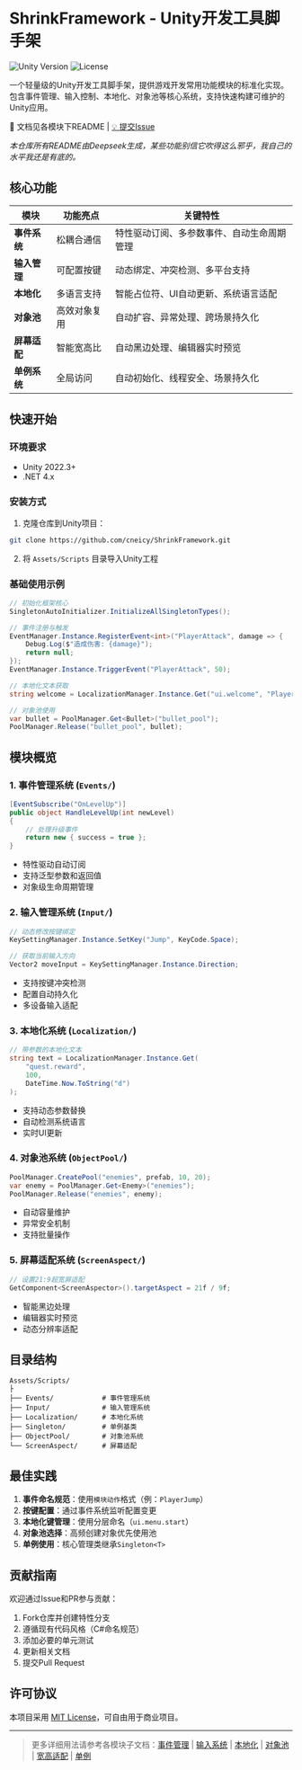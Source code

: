 # ShrinkFramework - Unity开发工具脚手架

![Unity Version](https://img.shields.io/badge/Unity-2022.3%2B-blue)
![License](https://img.shields.io/badge/License-MIT-green)

一个轻量级的Unity开发工具脚手架，提供游戏开发常用功能模块的标准化实现。包含事件管理、输入控制、本地化、对象池等核心系统，支持快速构建可维护的Unity应用。

📖 文档见各模块下README | 
[💡 提交Issue](https://github.com/cneicy/ShrinkFramework/issues)

_本仓库所有README由Deepseek生成，某些功能别信它吹得这么邪乎，我自己的水平我还是有底的。_
## 核心功能

| 模块 | 功能亮点 | 关键特性 |
|------|----------|----------|
| **事件系统** | 松耦合通信 | 特性驱动订阅、多参数事件、自动生命周期管理 |
| **输入管理** | 可配置按键 | 动态绑定、冲突检测、多平台支持 |
| **本地化** | 多语言支持 | 智能占位符、UI自动更新、系统语言适配 |
| **对象池** | 高效对象复用 | 自动扩容、异常处理、跨场景持久化 |
| **屏幕适配** | 智能宽高比 | 自动黑边处理、编辑器实时预览 |
| **单例系统** | 全局访问 | 自动初始化、线程安全、场景持久化 |

## 快速开始

### 环境要求
- Unity 2022.3+
- .NET 4.x

### 安装方式
1. 克隆仓库到Unity项目：
```bash
git clone https://github.com/cneicy/ShrinkFramework.git
```
2. 将 `Assets/Scripts` 目录导入Unity工程

### 基础使用示例
```csharp
// 初始化框架核心
SingletonAutoInitializer.InitializeAllSingletonTypes();

// 事件注册与触发
EventManager.Instance.RegisterEvent<int>("PlayerAttack", damage => {
    Debug.Log($"造成伤害: {damage}");
    return null;
});
EventManager.Instance.TriggerEvent("PlayerAttack", 50);

// 本地化文本获取
string welcome = LocalizationManager.Instance.Get("ui.welcome", "Player1");

// 对象池使用
var bullet = PoolManager.Get<Bullet>("bullet_pool");
PoolManager.Release("bullet_pool", bullet);
```

## 模块概览

### 1. 事件管理系统 (`Events/`)
```csharp
[EventSubscribe("OnLevelUp")]
public object HandleLevelUp(int newLevel)
{
    // 处理升级事件
    return new { success = true };
}
```
- 特性驱动自动订阅
- 支持泛型参数和返回值
- 对象级生命周期管理

### 2. 输入管理系统 (`Input/`)
```csharp
// 动态修改按键绑定
KeySettingManager.Instance.SetKey("Jump", KeyCode.Space);

// 获取当前输入方向
Vector2 moveInput = KeySettingManager.Instance.Direction;
```
- 支持按键冲突检测
- 配置自动持久化
- 多设备输入适配

### 3. 本地化系统 (`Localization/`)
```csharp
// 带参数的本地化文本
string text = LocalizationManager.Instance.Get(
    "quest.reward", 
    100, 
    DateTime.Now.ToString("d")
);
```
- 支持动态参数替换
- 自动检测系统语言
- 实时UI更新

### 4. 对象池系统 (`ObjectPool/`)
```csharp
PoolManager.CreatePool("enemies", prefab, 10, 20);
var enemy = PoolManager.Get<Enemy>("enemies");
PoolManager.Release("enemies", enemy);
```
- 自动容量维护
- 异常安全机制
- 支持批量操作

### 5. 屏幕适配系统 (`ScreenAspect/`)
```csharp
// 设置21:9超宽屏适配
GetComponent<ScreenAspector>().targetAspect = 21f / 9f;
```
- 智能黑边处理
- 编辑器实时预览
- 动态分辨率适配

## 目录结构
```
Assets/Scripts/
├
├── Events/            # 事件管理系统
├── Input/             # 输入管理系统
├── Localization/      # 本地化系统
├── Singleton/         # 单例基类
├── ObjectPool/        # 对象池系统 
└── ScreenAspect/      # 屏幕适配
```

## 最佳实践
1. **事件命名规范**：使用`模块动作`格式（例：`PlayerJump`）
2. **按键配置**：通过事件系统监听配置变更
3. **本地化键管理**：使用分层命名（`ui.menu.start`）
4. **对象池选择**：高频创建对象优先使用池
5. **单例使用**：核心管理类继承`Singleton<T>`

## 贡献指南
欢迎通过Issue和PR参与贡献：
1. Fork仓库并创建特性分支
2. 遵循现有代码风格（C#命名规范）
3. 添加必要的单元测试
4. 更新相关文档
5. 提交Pull Request

## 许可协议
本项目采用 [MIT License](LICENSE)，可自由用于商业项目。

---

> 更多详细用法请参考各模块子文档：[事件管理](Assets/Scripts/Event/README.md) | [输入系统](Assets/Scripts/Input/KeyboardInput/README.md) | [本地化](Assets/Scripts/Localization/README.md) | [对象池](Assets/Scripts/ObjectPool/README.md) | [宽高适配](Assets/Scripts/ScreenAspect/README.md) | [单例](/Assets/Scripts/Singleton/README.md)
